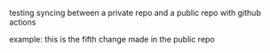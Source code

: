 testing syncing between a private repo and a public repo with github actions

example: this is the fifth change made in the public repo
